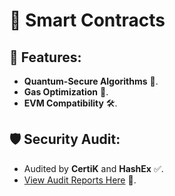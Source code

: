 # 🧾 Smart Contracts  

## 🔗 Features:  
- **Quantum-Secure Algorithms** 🔐.  
- **Gas Optimization** 💨.  
- **EVM Compatibility** 🛠.  

## 🛡 Security Audit:  
- Audited by **CertiK** and **HashEx** ✅.  
- [View Audit Reports Here](#) 📑.  